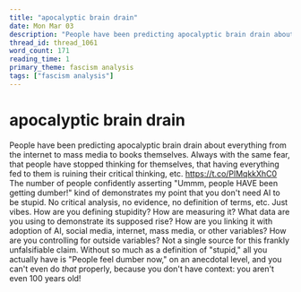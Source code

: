 ```yaml
---
title: "apocalyptic brain drain"
date: Mon Mar 03
description: "People have been predicting apocalyptic brain drain about everything from the internet to mass media to books themselves."
thread_id: thread_1061
word_count: 171
reading_time: 1
primary_theme: fascism analysis
tags: ["fascism analysis"]
---
```


# apocalyptic brain drain

People have been predicting apocalyptic brain drain about everything from the internet to mass media to books themselves. Always with the same fear, that people have stopped thinking for themselves, that having everything fed to them is ruining their critical thinking, etc. https://t.co/PlMqkkXhC0 The number of people confidently asserting "Ummm, people HAVE been getting dumber!" kind of demonstrates my point that you don't need AI to be stupid. No critical analysis, no evidence, no definition of terms, etc. Just vibes. How are you defining stupidity? How are measuring it? What data are you using to demonstrate its supposed rise? How are you linking it with adoption of AI, social media, internet, mass media, or other variables? How are you controlling for outside variables? Not a single source for this frankly unfalsifiable claim. Without so much as a definition of "stupid," all you actually have is "People feel dumber now," on an anecdotal level, and you can't even do *that* properly, because you don't have context: you aren't even 100 years old!